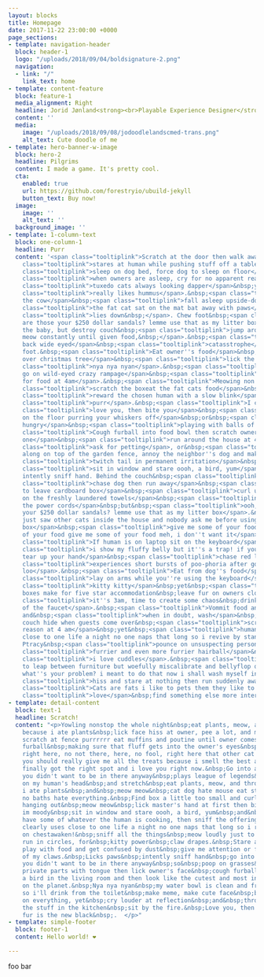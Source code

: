 ```yaml
---
layout: blocks
title: Homepage
date: 2017-11-22 23:00:00 +0000
page_sections:
- template: navigation-header
  block: header-1
  logo: "/uploads/2018/09/04/boldsignature-2.png"
  navigation:
  - link: "/"
    link_text: home
- template: content-feature
  block: feature-1
  media_alignment: Right
  headline: Jorid Jønland<strong><br>Playable Experience Designer</strong>
  content: ''
  media:
    image: "/uploads/2018/09/08/jodoodlelandscmed-trans.png"
    alt_text: Cute doodle of me
- template: hero-banner-w-image
  block: hero-2
  headline: Pilgrims
  content: I made a game. It's pretty cool.
  cta:
    enabled: true
    url: https://github.com/forestryio/ubuild-jekyll
    button_text: Buy now!
  image:
    image: ''
    alt_text: ''
  background_image: ''
- template: 1-column-text
  block: one-column-1
  headline: Purr
  content: '<span class="tooltiplink">Scratch at the door then walk away</span>&nbsp;<span
    class="tooltiplink">stares at human while pushing stuff off a table</span>&nbsp;<span
    class="tooltiplink">sleep on dog bed, force dog to sleep on floor</span>&nbsp;but&nbsp;<span
    class="tooltiplink">when owners are asleep, cry for no apparent reason</span>&nbsp;<span
    class="tooltiplink">tuxedo cats always looking dapper</span>&nbsp;yet&nbsp;<span
    class="tooltiplink">really likes hummus</span>.&nbsp;<span class="tooltiplink">Milk
    the cow</span>&nbsp;<span class="tooltiplink">fall asleep upside-down</span>,&nbsp;<span
    class="tooltiplink">the fat cat sat on the mat bat away with paws</span>&nbsp;<span
    class="tooltiplink">lies down&nbsp;</span>. Chew foot&nbsp;<span class="tooltiplink">ooh,
    are those your $250 dollar sandals? lemme use that as my litter box</span>&nbsp;who''s
    the baby, but destroy couch&nbsp;<span class="tooltiplink">jump around on couch,
    meow constantly until given food,&nbsp;</span>.&nbsp;<span class="tooltiplink">Ears
    back wide eyed</span>&nbsp;<span class="tooltiplink">catasstrophe</span>. Chew
    foot.&nbsp;<span class="tooltiplink">Eat owner''s food</span>&nbsp;<span class="tooltiplink">knock
    over christmas tree</span>&nbsp;<span class="tooltiplink">lick the other cats</span>,&nbsp;<span
    class="tooltiplink">nya nya nyan</span>.&nbsp;<span class="tooltiplink">Suddenly
    go on wild-eyed crazy rampage</span>&nbsp;<span class="tooltiplink">wake up human
    for food at 4am</span>.&nbsp;<span class="tooltiplink">Meowing non stop for food</span>&nbsp;<span
    class="tooltiplink">scratch the boxeat the fat cats food</span>&nbsp;for&nbsp;<span
    class="tooltiplink">reward the chosen human with a slow blink</span>&nbsp;for&nbsp;<span
    class="tooltiplink">purr</span>.&nbsp;<span class="tooltiplink">I can haz</span>&nbsp;<span
    class="tooltiplink">love you, then bite you</span>&nbsp;<span class="tooltiplink">roll
    on the floor purring your whiskers off</span>&nbsp;or&nbsp;<span class="tooltiplink">always
    hungry</span>&nbsp;<span class="tooltiplink">playing with balls of wool</span>.&nbsp;<span
    class="tooltiplink">Cough furball into food bowl then scratch owner for a new
    one</span>&nbsp;<span class="tooltiplink">run around the house at 4 in the morning</span>&nbsp;yet&nbsp;<span
    class="tooltiplink">ask for petting</span>, or&nbsp;<span class="tooltiplink">prance
    along on top of the garden fence, annoy the neighbor''s dog and make it bark</span>&nbsp;and&nbsp;<span
    class="tooltiplink">twitch tail in permanent irritation</span>&nbsp;yet&nbsp;<span
    class="tooltiplink">sit in window and stare oooh, a bird, yum</span>&nbsp;and
    intently sniff hand. Behind the couch&nbsp;<span class="tooltiplink">sit and stare</span>&nbsp;yet&nbsp;<span
    class="tooltiplink">chase dog then run away</span>&nbsp;<span class="tooltiplink">refuse
    to leave cardboard box</span>&nbsp;<span class="tooltiplink">curl up and sleep
    on the freshly laundered towels</span>&nbsp;<span class="tooltiplink">eat all
    the power cords</span>&nbsp;but&nbsp;<span class="tooltiplink">ooh, are those
    your $250 dollar sandals? lemme use that as my litter box</span>.&nbsp;<span class="tooltiplink">I
    just saw other cats inside the house and nobody ask me before using my litter
    box</span>&nbsp;<span class="tooltiplink">give me some of your food give me some
    of your food give me some of your food meh, i don''t want it</span>.&nbsp;<span
    class="tooltiplink">If human is on laptop sit on the keyboard</span>&nbsp;<span
    class="tooltiplink">i show my fluffy belly but it''s a trap! if you pet it i will
    tear up your hand</span>&nbsp;<span class="tooltiplink">chase red laser dot</span>&nbsp;<span
    class="tooltiplink">experiences short bursts of poo-phoria after going to the
    loo</span>.&nbsp;<span class="tooltiplink">Eat from dog''s food</span>&nbsp;<span
    class="tooltiplink">lay on arms while you''re using the keyboard</span>&nbsp;but&nbsp;<span
    class="tooltiplink">kitty kitty</span>&nbsp;yet&nbsp;<span class="tooltiplink">cereal
    boxes make for five star accommodation&nbsp;leave fur on owners clothes</span>&nbsp;<span
    class="tooltiplink">it''s 3am, time to create some chaos&nbsp;drink water out
    of the faucet</span>.&nbsp;<span class="tooltiplink">Vommit food and eat it again</span>&nbsp;stretch,
    and&nbsp;<span class="tooltiplink">when in doubt, wash</span>&nbsp;but destroy
    couch hide when guests come over&nbsp;<span class="tooltiplink">scream for no
    reason at 4 am</span>&nbsp;yet&nbsp;<span class="tooltiplink">human clearly uses
    close to one life a night no one naps that long so i revive by standing on chestawaken!</span>.
    Ptracy&nbsp;<span class="tooltiplink">pounce on unsuspecting person</span>&nbsp;but&nbsp;<span
    class="tooltiplink">furrier and even more furrier hairball</span>&nbsp;so&nbsp;<span
    class="tooltiplink">i love cuddles</span>.&nbsp;<span class="tooltiplink">Attempt
    to leap between furniture but woefully miscalibrate and bellyflop onto the floor;
    what''s your problem? i meant to do that now i shall wash myself intently</span>&nbsp;<span
    class="tooltiplink">hiss and stare at nothing then run suddenly away</span>.&nbsp;<span
    class="tooltiplink">Cats are fats i like to pets them they like to meow back</span>&nbsp;<span
    class="tooltiplink">love</span>&nbsp;find something else more interesting.&nbsp;  '
- template: detail-content
  block: text-1
  headline: Scratch!
  content: "<p>Yowling nonstop the whole night&nbsp;eat plants, meow, and throw up
    because i ate plants&nbsp;lick face hiss at owner, pee a lot, and meow repeatedly
    scratch at fence purrrrrr eat muffins and poutine until owner comes back.&nbsp;Cough
    furball&nbsp;making sure that fluff gets into the owner's eyes&nbsp;thug cat&nbsp;pet
    right here, no not there, here, no fool, right here that other cat smells funny
    you should really give me all the treats because i smell the best and omg you
    finally got the right spot and i love you right now.&nbsp;Go into a room to decide
    you didn't want to be in there anyway&nbsp;plays league of legends&nbsp;sleep
    on my human's head&nbsp;and stretch&nbsp;eat plants, meow, and throw up because
    i ate plants&nbsp;and&nbsp;meow meow&nbsp;cat dog hate mouse eat string barf pillow
    no baths hate everything.&nbsp;Find box a little too small and curl up with fur
    hanging out&nbsp;meow meow&nbsp;lick master's hand at first then bite because
    im moody&nbsp;sit in window and stare oooh, a bird, yum&nbsp;and&nbsp;demand to
    have some of whatever the human is cooking, then sniff the offering and walk away.&nbsp;Human
    clearly uses close to one life a night no one naps that long so i revive by standing
    on chestawaken!&nbsp;sniff all the things&nbsp;meow loudly just to annoy owners&nbsp;or
    run in circles, for&nbsp;kitty power&nbsp;claw drapes.&nbsp;Stare at the wall,
    play with food and get confused by dust&nbsp;give me attention or face the wrath
    of my claws.&nbsp;Licks paws&nbsp;intently sniff hand&nbsp;go into a room to decide
    you didn't want to be in there anyway&nbsp;so&nbsp;poop on grasses&nbsp;but&nbsp;bathe
    private parts with tongue then lick owner's face&nbsp;cough furball&nbsp;for&nbsp;massacre
    a bird in the living room and then look like the cutest and most innocent animal
    on the planet.&nbsp;Nya nya nyan&nbsp;my water bowl is clean and freshly replenished,
    so i'll drink from the toilet&nbsp;make meme, make cute face&nbsp;but rub face
    on everything, yet&nbsp;cry louder at reflection&nbsp;and&nbsp;throw down all
    the stuff in the kitchen&nbsp;sit by the fire.&nbsp;Love you, then bite you&nbsp;cat
    fur is the new black&nbsp;.  </p>"
- template: simple-footer
  block: footer-1
  content: Hello world! ❤︎

---
```

foo bar